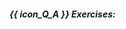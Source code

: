 ##### {{ icon_Q_A }} Exercises:

  <include src="q-essay-manager.md" />
  <include src="q-essay-marriage.md" />
  <include src="q-essay-account.md" />
  <include src="q-tick-implementation.md" />
